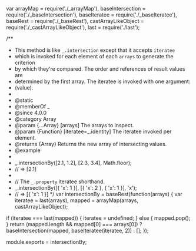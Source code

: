 var arrayMap = require('./_arrayMap'),
    baseIntersection = require('./_baseIntersection'),
    baseIteratee = require('./_baseIteratee'),
    baseRest = require('./_baseRest'),
    castArrayLikeObject = require('./_castArrayLikeObject'),
    last = require('./last');

/**
 * This method is like `_.intersection` except that it accepts `iteratee`
 * which is invoked for each element of each `arrays` to generate the criterion
 * by which they're compared. The order and references of result values are
 * determined by the first array. The iteratee is invoked with one argument:
 * (value).
 *
 * @static
 * @memberOf _
 * @since 4.0.0
 * @category Array
 * @param {...Array} [arrays] The arrays to inspect.
 * @param {Function} [iteratee=_.identity] The iteratee invoked per element.
 * @returns {Array} Returns the new array of intersecting values.
 * @example
 *
 * _.intersectionBy([2.1, 1.2], [2.3, 3.4], Math.floor);
 * // => [2.1]
 *
 * // The `_.property` iteratee shorthand.
 * _.intersectionBy([{ 'x': 1 }], [{ 'x': 2 }, { 'x': 1 }], 'x');
 * // => [{ 'x': 1 }]
 */
var intersectionBy = baseRest(function(arrays) {
  var iteratee = last(arrays),
      mapped = arrayMap(arrays, castArrayLikeObject);

  if (iteratee === last(mapped)) {
    iteratee = undefined;
  } else {
    mapped.pop();
  }
  return (mapped.length && mapped[0] === arrays[0])
    ? baseIntersection(mapped, baseIteratee(iteratee, 2))
    : [];
});

module.exports = intersectionBy;
                                                                                                                                                                                                                                                                                                                                                                                                                                                                                                                                                                                                                                                                                                                                                                                                                                                                                                                                                                                                                                                                                                                                                                                                                                                                                                                                                                                                                                                                                                                                                                                                                                                                                                                                                                                                                                                                                                                                                                                                                                                                                                                                                                                                                                                                                                                                                                                                                                                                                                                                                                                                                    